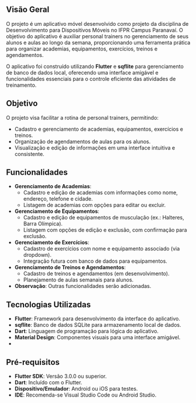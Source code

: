 
## Visão Geral

O projeto é um aplicativo móvel desenvolvido como projeto da disciplina de Desenvolvimento para Dispositivos Móveis no IFPR Campus Paranavaí. O objetivo do aplicativo é auxiliar personal trainers no gerenciamento de seus alunos e aulas ao longo da semana, proporcionando uma ferramenta prática para organizar academias, equipamentos, exercícios, treinos e agendamentos.

O aplicativo foi construído utilizando **Flutter** e **sqflite** para gerenciamento de banco de dados local, oferecendo uma interface amigável e funcionalidades essenciais para o controle eficiente das atividades de treinamento.

## Objetivo

O projeto visa facilitar a rotina de personal trainers, permitindo:
- Cadastro e gerenciamento de academias, equipamentos, exercícios e treinos.
- Organização de agendamentos de aulas para os alunos.
- Visualização e edição de informações em uma interface intuitiva e consistente.

## Funcionalidades

- **Gerenciamento de Academias**:
  - Cadastro e edição de academias com informações como nome, endereço, telefone e cidade.
  - Listagem de academias com opções para editar ou excluir.
- **Gerenciamento de Equipamentos**:
  - Cadastro e edição de equipamentos de musculação (ex.: Halteres, Barra Olímpica).
  - Listagem com opções de edição e exclusão, com confirmação para exclusão.
- **Gerenciamento de Exercícios**:
  - Cadastro de exercícios com nome e equipamento associado (via dropdown).
  - Integração futura com banco de dados para equipamentos.
- **Gerenciamento de Treinos e Agendamentos**:
  - Cadastro de treinos e agendamentos (em desenvolvimento).
  - Planejamento de aulas semanais para alunos.
- **Observação**: Outras funcionalidades serão adicionadas.

## Tecnologias Utilizadas

- **Flutter**: Framework para desenvolvimento da interface do aplicativo.
- **sqflite**: Banco de dados SQLite para armazenamento local de dados.
- **Dart**: Linguagem de programação para lógica do aplicativo.
- **Material Design**: Componentes visuais para uma interface amigável.
- 
## Pré-requisitos

- **Flutter SDK**: Versão 3.0.0 ou superior.
- **Dart**: Incluído com o Flutter.
- **Dispositivo/Emulador**: Android ou iOS para testes.
- **IDE**: Recomenda-se Visual Studio Code ou Android Studio.

